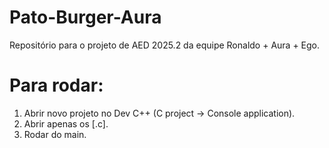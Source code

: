 # Pato-Burger-Aura
Repositório para o projeto de AED 2025.2 da equipe Ronaldo + Aura + Ego.

# Para rodar:

  1. Abrir novo projeto no Dev C++ (C project -> Console application).
  2. Abrir apenas os [.c].
  3. Rodar do main.
